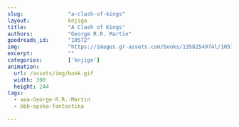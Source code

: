 ```yaml
---
slug:              "a-clash-of-kings"
layout:            knjiga
title:             "A Clash of Kings"
authors:           "George R.R. Martin"
goodreads_id:      "10572"
img:               "https://images.gr-assets.com/books/1358254974l/10572.jpg"
excerpt:           ""
categories:        ['knjige']
animation:
  url: /assets/img/book.gif
  width: 300
  height: 244
tags:
  - aaa-George-R.R.-Martin
  - bbb-epska-fantastika

---
```

